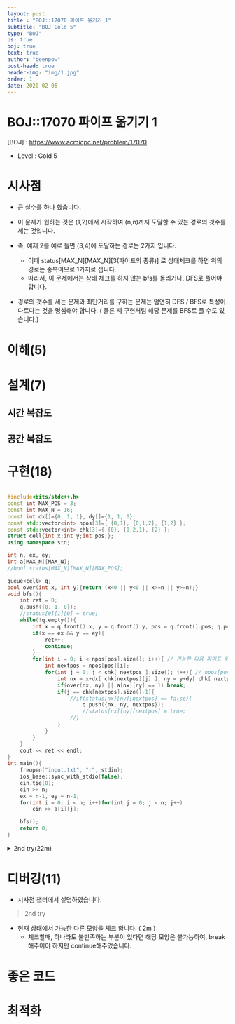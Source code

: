 ```yaml
---
layout: post
title : "BOJ::17070 파이프 옮기기 1"
subtitle: "BOJ Gold 5"
type: "BOJ"
ps: true
boj: true
text: true
author: "beenpow"
post-head: true
header-img: "img/1.jpg"
order: 1
date: 2020-02-06
---
```


# BOJ::17070 파이프 옮기기 1
[BOJ] : <https://www.acmicpc.net/problem/17070>
- Level : Gold 5

# 시사점
- 큰 실수를 하나 했습니다.
- 이 문제가 원하는 것은 (1,2)에서 시작하여 (n,n)까지 도달할 수 있는 경로의 갯수를 세는 것입니다.
- 즉, 예제 2를 예로 들면 (3,4)에 도달하는 경로는 2가지 입니다.
  - 이때 status[MAX_N][MAX_N][3(파이프의 종류)] 로 상태체크를 하면 위의 경로는 중복이므로 1가지로
    셉니다.
  - 따라서, 이 문제에서는 상태 체크를 하지 않는 bfs를 돌리거나, DFS로 풀어야 합니다.

- 경로의 갯수를 세는 문제와 최단거리를 구하는 문제는 엄연히 DFS / BFS로 특성이 다르다는 것을
  명심해야 합니다. ( 물론 제 구현처럼 해당 문제를 BFS로 풀 수도 있습니다.)

# 이해(5)

# 설계(7)

## 시간 복잡도


## 공간 복잡도

# 구현(18)


```cpp

#include<bits/stdc++.h>
const int MAX_POS = 3;
const int MAX_N = 16;
const int dx[]={0, 1, 1}, dy[]={1, 1, 0};
const std::vector<int> npos[3]={ {0,1}, {0,1,2}, {1,2} };
const std::vector<int> chk[3]={ {0}, {0,2,1}, {2} };
struct cell{int x;int y;int pos;};
using namespace std;

int n, ex, ey;
int a[MAX_N][MAX_N];
//bool status[MAX_N][MAX_N][MAX_POS];

queue<cell> q;
bool over(int x, int y){return (x<0 || y<0 || x>=n || y>=n);}
void bfs(){
    int ret = 0;
    q.push({0, 1, 0});
    //status[0][1][0] = true;
    while(!q.empty()){
        int x = q.front().x, y = q.front().y, pos = q.front().pos; q.pop();
        if(x == ex && y == ey){
            ret++;
            continue;
        }
        for(int i = 0; i < npos[pos].size(); i++){ // 가능한 다음 파이프 위치
            int nextpos = npos[pos][i];
            for(int j = 0; j < chk[ nextpos ].size(); j++){ // npos[pos][i]를 택했을때 검사
                int nx = x+dx[ chk[nextpos][j] ], ny = y+dy[ chk[ nextpos ][j] ];
                if(over(nx, ny) || a[nx][ny] == 1) break;
                if(j == chk[nextpos].size()-1){
                    //if(status[nx][ny][nextpos] == false){
                        q.push({nx, ny, nextpos});
                        //status[nx][ny][nextpos] = true;
                    //}
                }
            }
        }
    }
    cout << ret << endl;
}
int main(){
    freopen("input.txt", "r", stdin);
    ios_base::sync_with_stdio(false);
    cin.tie(0);
    cin >> n;
    ex = n-1, ey = n-1;
    for(int i = 0; i < n; i++)for(int j = 0; j < n; j++)
        cin >> a[i][j];

    bfs();
    return 0;
}
```

<details markdown="1">
<summary> 2nd try(22m)</summary>

```cpp
#include<bits/stdc++.h>
#define endl '\n'
#define pb push_back
#define rep(i,a,b) for(int i=a;i<b;i++)
#define r_rep(i,a,b) for(int i=a;i>b;i--)
const int MAXN = 16;
using namespace std;

int n, ans;
int a[MAXN][MAXN];
vector<int> able[3] = { {0, 1}, {0, 1, 2}, {1, 2} };
vector<int> chkx[3] = { {0}, {0, 1, 1}, {1} };
vector<int> chky[3] = { {1}, {1, 0, 1}, {0} };
void input(){
    cin >> n;
    rep(i, 0, n) rep(j, 0, n) cin >> a[i][j];
}
bool over(int x, int y){ return (x<0 || y<0 || x>=n || y>=n);}
void dfs(int x, int y, int status){
    if(x == n-1 && y == n-1){ ans++; return; }
    rep(k, 0, able[status].size()){
        int able_status = able[status][k];
        rep(i, 0, chkx[able_status].size()){
            int dx = chkx[able_status][i], dy = chky[able_status][i];
            int nx = x+dx, ny = y+dy;
            if(over(nx, ny) || a[nx][ny]) break; //실수(2) :: continue사용함
            if(i == (int)chkx[able_status].size()-1){
                dfs(nx, ny, able_status);
            }
        }
    }
}
void process(){
    input();
    dfs(0, 1, 0);
    cout << ans << endl;
}
int main(){
    ios_base::sync_with_stdio(false);
    cin.tie(0); cout.tie(0);
    process();
    return 0;
}
```

</details>

# 디버깅(11)
- 시사점 챕터에서 설명하였습니다.
> 2nd try
- 현재 상태에서 가능한 다른 모양을 체크 합니다. ( 2m )
  - 체크할때, 하나라도 불만족하는 부분이 있다면 해당 모양은 불가능하여, break해주어야 하지만 continue해주었습니다.

# 좋은 코드

# 최적화
